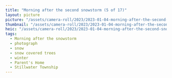 ```yaml
---
title: "Morning after the second snowstorm (5 of 17)"
layout: picture
picture: "/assets/camera-roll/2023/2023-01-04-morning-after-the-second-snowstorm-05/20230104_150436652_iOS.jpg"
thumbnail: "/assets/camera-roll/2023/2023-01-04-morning-after-the-second-snowstorm-05/20230104_150436652_iOS-thumbnail.jpg"
heic: "/assets/camera-roll/2023/2023-01-04-morning-after-the-second-snowstorm-05/20230104_150436652_iOS.heic"
tags:
  - Morning after the snowstorm
  - photograph
  - snow
  - snow covered trees
  - winter
  - Parent's Home
  - Stillwater Township
---
```


